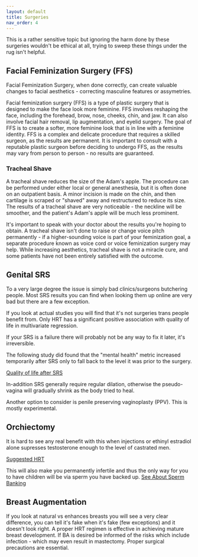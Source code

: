 ```yaml
---
layout: default
title: Surgeries
nav_order: 4
---
```


This is a rather sensitive topic but ignoring the harm done by these surgeries wouldn't be ethical at all, trying to sweep these things under the rug isn't helpful.

## Facial Feminization Surgery (FFS)

Facial Feminization Surgery, when done correctly, can create valuable changes to facial aesthetics - correcting masculine features or assymetries.

Facial feminization surgery (FFS) is a type of plastic surgery that is designed to make the face look more feminine. FFS involves reshaping the face, including the forehead, brow, nose, cheeks, chin, and jaw. It can also involve facial hair removal, lip augmentation, and eyelid surgery. The goal of FFS is to create a softer, more feminine look that is in line with a feminine identity. FFS is a complex and delicate procedure that requires a skilled surgeon, as the results are permanent. It is important to consult with a reputable plastic surgeon before deciding to undergo FFS, as the results may vary from person to person - no results are guaranteed.

### Tracheal Shave

A tracheal shave reduces the size of the Adam's apple. The procedure can be performed under either local or general anesthesia, but it is often done on an outpatient basis. A minor incision is made on the chin, and then cartilage is scraped or "shaved" away and restructured to reduce its size. The results of a tracheal shave are very noticeable - the neckline will be smoother, and the patient's Adam's apple will be much less prominent.

It's important to speak with your doctor about the results you're hoping to obtain. A tracheal shave isn't done to raise or change voice pitch permanently - if a higher-sounding voice is part of your feminization goal, a separate procedure known as voice cord or voice feminization surgery may help. While increasing aesthetics, tracheal shave is not a miracle cure, and some patients have not been entirely satisfied with the outcome.

## Genital SRS

To a very large degree the issue is simply bad clinics/surgeons butchering people. Most SRS results you can find when looking them up online are very bad but there are a few exception.

If you look at actual studies you will find that it's not surgeries trans people benefit from. Only HRT 
has a significant positive association with quality of life in multivariate regression.

If your SRS is a failure there will probably not be any way to fix it later, it's irreversible.

The following study did found that the "mental health" metric increased temporarily after SRS only to 
fall back to the level it was prior to the surgery.

[Quality of life after SRS](https://www.ncbi.nlm.nih.gov/pmc/articles/PMC5440516/)

In-addition SRS generally require regular dilation, otherwise the pseudo-vagina will gradually shrink as
the body tried to heal.

Another option to consider is penile preserving vaginoplasty (PPV). This is mostly experimental.

## Orchiectomy
It is hard to see any real benefit with this when injections or ethinyl estradiol alone supresses testosterone enough to the level of castrated men.

[Suggested HRT](HRT)

This will also make you permanently infertile and thus the only way for you to have children will be via sperm you have backed up. [See About Sperm Banking](BANKING)

## Breast Augmentation
If you look at natural vs enhances breasts you will see a very clear difference, you can tell it's fake when it's fake (few exceptions) and it doesn't look right. A proper HRT regimen is effective in achieving mature breast development. If BA is desired be informed of the risks which include infection - which may even result in mastectomy. Proper surgical precautions are essential.

<!-- #TODO - fat grafting-->
